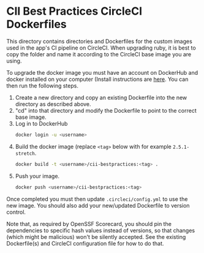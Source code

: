 # CII Best Practices CircleCI Dockerfiles

This directory contains directories and Dockerfiles for the custom
images used in the app's CI pipeline on CircleCI.  When upgrading ruby,
it is best to copy the folder and name it according to the CircleCI base
image you are using.

To upgrade the docker image you must have an account on DockerHub and docker
installed on your computer (Install instructions are
[here](https://docs.docker.com/install/). You can then run the following steps.

1. Create a new directory and copy an existing Dockerfile into the new
   directory as described above.
2. "cd" into that directory and modify the Dockerfile
   to point to the correct base image.
3. Log in to DockerHub
    ~~~~sh
    docker login -u <username>
    ~~~~
4. Build the docker image (replace `<tag>` below with for example
   `2.5.1-stretch`.
    ~~~~sh
    docker build -t <username>/cii-bestpractices:<tag> .
    ~~~~
5. Push your image.
    ~~~~sh
    docker push <username>/cii-bestpractices:<tag>
    ~~~~

Once completed you must then update `.circleci/config.yml` to use the new image.
You should also add your new/updated Dockerfile to version control.

Note that, as required by OpenSSF Scorecard, you should pin the dependencies
to specific hash values instead of versions, so that changes (which might
be malicious) won't be silently accepted. See the existing
Dockerfile(s) and CircleCI configuration file for how to do that.
